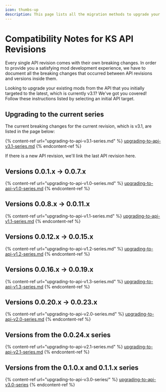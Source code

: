 ```yaml
---
icon: thumbs-up
description: This page lists all the migration methods to upgrade your mods
---
```


# Compatibility Notes for KS API Revisions

Every single API revision comes with their own breaking changes. In order to provide you a satisfying mod development experience, we have to document all the breaking changes that occurred between API revisions and versions inside them.

Looking to upgrade your existing mods from the API that you initially targeted to the latest, which is currently v3.1? We've got you covered! Follow these instructions listed by selecting an initial API target.

## Upgrading to the current series

The current breaking changes for the current revision, which is v3.1, are listed in the page below:

{% content-ref url="upgrading-to-api-v3.1-series.md" %}
[upgrading-to-api-v3.1-series.md](upgrading-to-api-v3.1-series.md)
{% endcontent-ref %}

If there is a new API revision, we'll link the last API revision here.

## Versions 0.0.1.x -> 0.0.7.x

{% content-ref url="upgrading-to-api-v1.0-series.md" %}
[upgrading-to-api-v1.0-series.md](upgrading-to-api-v1.0-series.md)
{% endcontent-ref %}

## Versions 0.0.8.x -> 0.0.11.x

{% content-ref url="upgrading-to-api-v1.1-series.md" %}
[upgrading-to-api-v1.1-series.md](upgrading-to-api-v1.1-series.md)
{% endcontent-ref %}

## Versions 0.0.12.x -> 0.0.15.x

{% content-ref url="upgrading-to-api-v1.2-series.md" %}
[upgrading-to-api-v1.2-series.md](upgrading-to-api-v1.2-series.md)
{% endcontent-ref %}

## Versions 0.0.16.x -> 0.0.19.x

{% content-ref url="upgrading-to-api-v1.3-series.md" %}
[upgrading-to-api-v1.3-series.md](upgrading-to-api-v1.3-series.md)
{% endcontent-ref %}

## Versions 0.0.20.x -> 0.0.23.x

{% content-ref url="upgrading-to-api-v2.0-series.md" %}
[upgrading-to-api-v2.0-series.md](upgrading-to-api-v2.0-series.md)
{% endcontent-ref %}

## Versions from the 0.0.24.x series

{% content-ref url="upgrading-to-api-v2.1-series.md" %}
[upgrading-to-api-v2.1-series.md](upgrading-to-api-v2.1-series.md)
{% endcontent-ref %}

## Versions from the 0.1.0.x and 0.1.1.x series

{% content-ref url="upgrading-to-api-v3.0-series/" %}
[upgrading-to-api-v3.0-series](upgrading-to-api-v3.0-series/)
{% endcontent-ref %}
